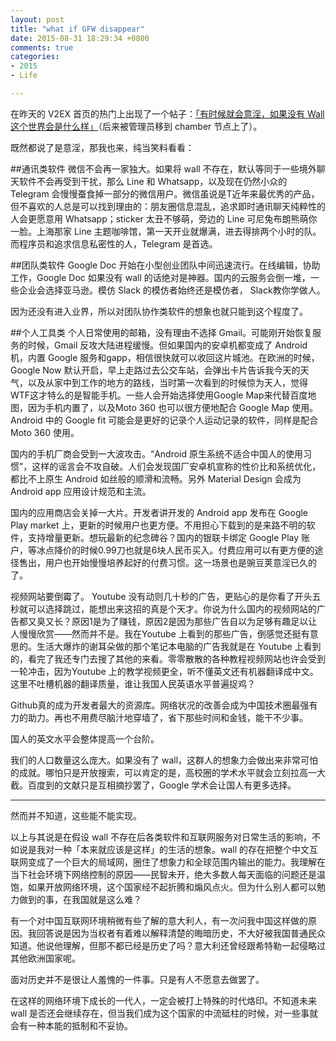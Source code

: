 ```yaml
---
layout: post
title: "what if GFW disappear"
date: 2015-08-31 18:29:34 +0800
comments: true
categories: 
- 2015
- Life

---
```

在昨天的 V2EX 首页的热门上出现了一个帖子：[「有时候就会意淫，如果没有 Wall 这个世界会是什么样」](https://www.v2ex.com/t/217303#;)（后来被管理员移到 chamber 节点上了）。
<!-- more -->

既然都说了是意淫，那我也来，纯当笑料看看：

##通讯类软件
微信不会再一家独大。如果将 wall 不存在，默认等同于一些境外聊天软件不会再受到干扰，那么 Line 和 Whatsapp，以及现在仍然小众的 Telegram 会慢慢蚕食掉一部分的微信用户。微信虽说是T近年来最优秀的产品，但不喜欢的人总是可以找到理由的：朋友圈信息混乱，追求即时通讯聊天纯粹性的人会更愿意用 Whatsapp；sticker 太丑不够萌，旁边的 Line 可尼兔布朗熊萌你一脸。上海那家 Line 主题咖啡馆，第一天开业就爆满，进去得排两个小时的队。而程序员和追求信息私密性的人，Telegram 是首选。

##团队类软件
Google Doc 开始在小型创业团队中间迅速流行。在线编辑，协助工作，Google Doc 如果没有 wall 的话绝对是神器。国内的云服务会倒一堆，一些企业会选择亚马逊。模仿 Slack 的模仿者始终还是模仿者， Slack教你学做人。

因为还没有进入业界，所以对团队协作类软件的想象也就只能到这个程度了。

##个人工具类
个人日常使用的邮箱，没有理由不选择 Gmail。可能刚开始恢复服务的时候，Gmail 反攻大陆进程缓慢。但如果国内的安卓机都变成了 Android 机，内置 Google 服务和gapp，相信很快就可以收回这片城池。在欧洲的时候，Google Now 默认开启，早上走路过去公交车站，会弹出卡片告诉我今天的天气，以及从家中到工作的地方的路线，当时第一次看到的时候惊为天人，觉得WTF这才特么的是智能手机。一些人会开始选择使用Google Map来代替百度地图，因为手机内置了，以及Moto 360 也可以很方便地配合 Google Map 使用。Android 中的 Google fit 可能会是更好的记录个人运动记录的软件，同样是配合 Moto 360 使用。

国内的手机厂商会受到一大波攻击。“Android 原生系统不适合中国人的使用习惯”，这样的谣言会不攻自破。人们会发现国厂安卓机宣称的性价比和系统优化，都比不上原生 Android 如丝般的顺滑和流畅。另外 Material Design 会成为 Android app 应用设计规范和主流。

国内的应用商店会关掉一大片。开发者讲开发的 Android app 发布在 Google Play market 上，更新的时候用户也更方便。不用担心下载到的是来路不明的软件，支持增量更新。想玩最新的纪念碑谷？国内的银联卡绑定 Google Play 账户，等冰点降价的时候0.99刀也就是6块人民币买入。付费应用可以有更方便的途径售出，用户也开始慢慢培养起好的付费习惯。这一场景也是豌豆荚意淫已久的了。

视频网站要倒霉了。 Youtube 没有动则几十秒的广告，更贴心的是你看了开头五秒就可以选择跳过，能想出来这招的真是个天才。你说为什么国内的视频网站的广告都又臭又长？原因1是为了赚钱，原因2是因为那些广告自以为足够有趣足以让人慢慢欣赏——然而并不是。我在Youtube 上看到的那些广告，倒感觉还挺有意思的。生活大爆炸的谢耳朵做的那个笔记本电脑的广告我就是在 Youtube 上看到的，看完了我还专门去搜了其他的来看。零零散散的各种教程视频网站也许会受到一轮冲击，因为Youtube 上的教学视频更全，听不懂英文还有机器翻译成中文。这里不吐槽机器的翻译质量，谁让我国人民英语水平普遍捉鸡？

Github真的成为开发者最大的资源库。网络状况的改善会成为中国技术圈最强有力的助力。再也不用费尽脑汁地穿墙了，省下那些时间和金钱，能干不少事。

国人的英文水平会整体提高一个台阶。


我们的人口数量这么庞大。如果没有了 wall，这群人的想象力会做出来非常可怕的成就。哪怕只是开放搜索，可以肯定的是，高校圈的学术水平就会立刻拉高一大截。百度到的文献只是互相摘抄罢了，Google 学术会让国人有更多选择。

---

然而并不知道，这些能不能实现。

以上与其说是在假设 wall 不存在后各类软件和互联网服务对日常生活的影响，不如说是我对一种「本来就应该是这样」的生活的想象。wall 的存在把整个中文互联网变成了一个巨大的局域网，圈住了想象力和全球范围内输出的能力。我理解在当下社会环境下网络控制的原因——民智未开，绝大多数人每天面临的问题还是温饱，如果开放网络环境，这个国家经不起折腾和煽风点火。但为什么别人都可以勉力做到的事，在我国就是这么难？

有一个对中国互联网环境稍微有些了解的意大利人，有一次问我中国这样做的原因。我回答说是因为当权者有着难以解释清楚的晦暗历史，不大好被我国普通民众知道。他说他理解，但那不都已经是历史了吗？意大利还曾经跟希特勒一起侵略过其他欧洲国家呢。

面对历史并不是很让人羞愧的一件事。只是有人不愿意去做罢了。

在这样的网络环境下成长的一代人，一定会被打上特殊的时代烙印。不知道未来 wall 是否还会继续存在，但当我们成为这个国家的中流砥柱的时候，对一些事就会有一种本能的抵制和不妥协。


